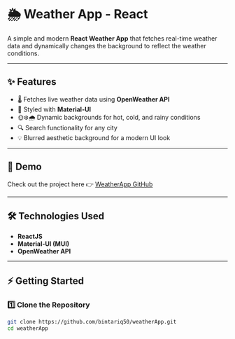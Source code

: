# 🌦️ Weather App - React

A simple and modern **React Weather App** that fetches real-time weather data and dynamically changes the background to reflect the weather conditions.  

---

## ✨ Features
- 🌡️ Fetches live weather data using **OpenWeather API**
- 🎨 Styled with **Material-UI**
- 🌞❄️🌧️ Dynamic backgrounds for hot, cold, and rainy conditions
- 🔍 Search functionality for any city
- 💡 Blurred aesthetic background for a modern UI look

---

## 🚀 Demo
Check out the project here 👉 [WeatherApp GitHub](https://github.com/bintariq50/weatherApp)

---

## 🛠️ Technologies Used
- **ReactJS**
- **Material-UI (MUI)**
- **OpenWeather API**

---

## ⚡ Getting Started

### 1️⃣ Clone the Repository
```bash
git clone https://github.com/bintariq50/weatherApp.git
cd weatherApp
